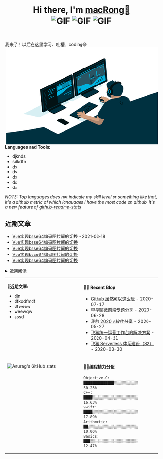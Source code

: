 <h1 align="center">Hi there, I'm <a href="https://www.shengshui.com" target="_blank">macRong👋
<br />


</a>

  <img align="center" alt="GIF" src="https://img.shields.io/static/v1?label=&message=Wechat&color=brightgreen" width="60" height="20" />

  <img align="center" alt="GIF" src="https://img.shields.io/static/v1?label=&message=Weibo&color=red" width="60" height="20" />

  <img align="center" alt="GIF" src="https://img.shields.io/static/v1?label=&message=Leetcode&color=black" width="60" height="20" />
  
</h1>





  
<br />

我来了！以后在这里学习、吐槽、coding😄
  <img align="right" alt="GIF" src="https://github.com/macRong/macRong/blob/main/Resource/coding.gif?raw=true" width="500" height="320" />

**Languages and Tools:**  

- djknds
- sdkdfn
- ds
- ds
- ds
- ds
- ds



*NOTE: Top languages does not indicate my skill level or something like that, it's a github metric of which languages i have the most code on github, it's a new feature of [github-readme-stats](https://github.com/anuraghazra/github-readme-stats)*



## 近期文章 
* [Vue实现base64编码图片间的切换](http://www.shengshui.com) - 2021-03-18
* [Vue实现base64编码图片间的切换](http://www.shengshui.com)
* [Vue实现base64编码图片间的切换](http://www.shengshui.com)
* [Vue实现base64编码图片间的切换](http://www.shengshui.com)
* [Vue实现base64编码图片间的切换](http://www.shengshui.com)


 <details style="cursor: pointer;">
  <summary>近期阅读</summary>
  <div style="width: 98%; margin: 0 auto">
<ul>
<li><a href="https://juejin.cn/post/6939778440635613215">Flutter热重载 </a></li>
<li><a href="https://juejin.cn/post/6939696911788507150"> iOS摸鱼周报 第六期 </a></li>
</ul>
  </div>
</details>



</ul>
  </div>
</details>

   </div>
</details>



<table width="800px">
<tr>
<td valign="top" width="50%">

 📝**近期文章:**
* djn
* dfkodfmdf
* dfweew
* weewqw
* assd

</td>
<td valign="top" width="50%">

#### 🤹‍♀️ <a href="https://tw93.github.io/" target="_blank">Recent Blog</a>

<!-- blog starts -->
* <a href='https://tw93.github.io/2020-07-17/markdown.html' target='_blank'>Github 居然可以这么玩</a> - 2020-07-17
* <a href='https://tw93.github.io/2020-06-28/zaozaoliao.html' target='_blank'>早早聊微前端专题分享</a> - 2020-06-28
* <a href='https://tw93.github.io/2020-05-27/good-app.html' target='_blank'>我的 2020 🔥软件分享</a> - 2020-05-27
* <a href='https://tw93.github.io/2020-04-21/one.html' target='_blank'>飞猪统一运营工作台的解决方案</a> - 2020-04-21
* <a href='https://tw93.github.io/2020-03-30/serverless-two.html' target='_blank'>飞猪 Serverless 体系建设（S2）</a> - 2020-03-30
<!-- blog ends -->

</td>
</tr>
<tr>
<td valign="top" width="50%">


#### 
![Anurag's GitHub stats](https://github-readme-stats.vercel.app/api?username=macRong&show_icons=true)




</td>
<td valign="top" width="50%">

#### 🏊‍♂️编程精力分配
<!--START_SECTION:waka-->
```text
Objective-C: ██████████████░░░░░░░░░░░   50.23% 
C++:         ████░░░░░░░░░░░░░░░░░░░░░   16.63% 
Swift:       ████░░░░░░░░░░░░░░░░░░░░░   17.89% 
Arithmetic:  ██░░░░░░░░░░░░░░░░░░░░░░░   10.06% 
Basics:      ███░░░░░░░░░░░░░░░░░░░░░░   12.47% 
```
<!--END_SECTION:waka-->

</td>
  </tr>
  </table>